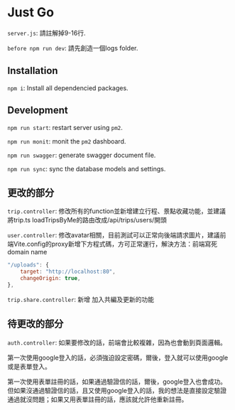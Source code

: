 # Just Go

`server.js`: 請註解掉9-16行.

`before npm run dev`: 請先創造一個logs folder.

## Installation

`npm i`: Install all dependencied packages.

## Development

`npm run start`: restart server using `pm2`.

`npm run monit`: monit the `pm2` dashboard.

`npm run swagger`: generate swagger document file.

`npm run sync`: sync the database models and settings.

## 更改的部分

`trip.controller`: 修改所有的function並新增建立行程、景點收藏功能，並建議將trip.ts loadTripsByMe的路由改成/api/trips/users/開頭

`user.controller`: 修改avatar相關，目前測試可以正常向後端請求圖片，建議前端Vite.config的proxy新增下方程式碼，方可正常運行，解決方法：前端寫死domain name

```javascript
"/uploads": {
    target: "http://localhost:80",
    changeOrigin: true,
},
```

`trip.share.controller`: 新增 加入共編及更新的功能

## 待更改的部分

`auth.controller`: 如果要修改的話，前端會比較複雜，因為也會動到頁面邏輯。

第一次使用google登入的話，必須強迫設定密碼，爾後，登入就可以使用google或是表單登入。

第一次使用表單註冊的話，如果通過驗證信的話，爾後，google登入也會成功。
但如果沒通過驗證信的話，且又使用google登入的話，我的想法是直接設定驗證通過就沒問題；如果又用表單註冊的話，應該就允許他重新註冊。